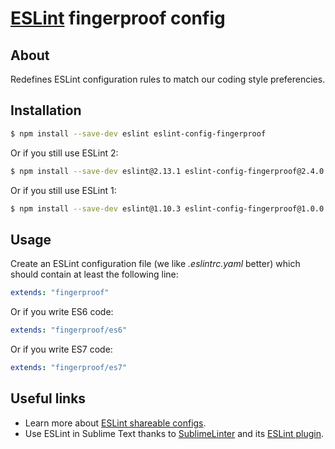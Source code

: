 # [ESLint](http://eslint.org/) fingerproof config

## About

Redefines ESLint configuration rules to match our coding style preferencies.

## Installation

```bash
$ npm install --save-dev eslint eslint-config-fingerproof
```

Or if you still use ESLint 2:

```bash
$ npm install --save-dev eslint@2.13.1 eslint-config-fingerproof@2.4.0
```

Or if you still use ESLint 1:

```bash
$ npm install --save-dev eslint@1.10.3 eslint-config-fingerproof@1.0.0
```

## Usage

Create an ESLint configuration file (we like *.eslintrc.yaml* better) which should contain at least the following line:

```yaml
extends: "fingerproof"
```

Or if you write ES6 code:

```yaml
extends: "fingerproof/es6"
```

Or if you write ES7 code:

```yaml
extends: "fingerproof/es7"
```

## Useful links

- Learn more about [ESLint shareable configs](http://eslint.org/docs/developer-guide/shareable-configs).
- Use ESLint in Sublime Text thanks to [SublimeLinter](http://www.sublimelinter.com/en/latest/) and its [ESLint plugin](https://github.com/roadhump/SublimeLinter-eslint).
